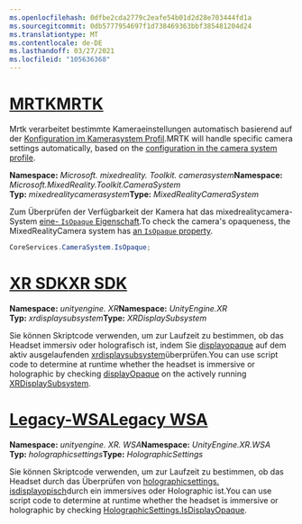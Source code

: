 ```yaml
---
ms.openlocfilehash: 0dfbe2cda2779c2eafe54b01d2d28e703444fd1a
ms.sourcegitcommit: 0db5777954697f1d738469363bbf385481204d24
ms.translationtype: MT
ms.contentlocale: de-DE
ms.lasthandoff: 03/27/2021
ms.locfileid: "105636368"
---
```

# <a name="mrtk"></a>[<span data-ttu-id="7885c-101">MRTK</span><span class="sxs-lookup"><span data-stu-id="7885c-101">MRTK</span></span>](#tab/mrtk)
<!-- NEVER CHANGE THE ABOVE LINE! -->

<span data-ttu-id="7885c-102">Mrtk verarbeitet bestimmte Kameraeinstellungen automatisch basierend auf der [Konfiguration im Kamerasystem Profil](https://docs.microsoft.com/windows/mixed-reality/mrtk-unity/features/camera-system/camera-system-overview#display-settings).</span><span class="sxs-lookup"><span data-stu-id="7885c-102">MRTK will handle specific camera settings automatically, based on the [configuration in the camera system profile](https://docs.microsoft.com/windows/mixed-reality/mrtk-unity/features/camera-system/camera-system-overview#display-settings).</span></span>

<span data-ttu-id="7885c-103">**Namespace:** *Microsoft. mixedreality. Toolkit. camerasystem*</span><span class="sxs-lookup"><span data-stu-id="7885c-103">**Namespace:** *Microsoft.MixedReality.Toolkit.CameraSystem*</span></span><br>
<span data-ttu-id="7885c-104">**Typ:** *mixedrealitycamerasystem*</span><span class="sxs-lookup"><span data-stu-id="7885c-104">**Type:** *MixedRealityCameraSystem*</span></span>

<span data-ttu-id="7885c-105">Zum Überprüfen der Verfügbarkeit der Kamera hat das mixedrealitycamera-System [eine- `IsOpaque` Eigenschaft](https://docs.microsoft.com/dotnet/api/microsoft.mixedreality.toolkit.camerasystem.mixedrealitycamerasystem.isopaque).</span><span class="sxs-lookup"><span data-stu-id="7885c-105">To check the camera's opaqueness, the MixedRealityCamera system has [an `IsOpaque` property](https://docs.microsoft.com/dotnet/api/microsoft.mixedreality.toolkit.camerasystem.mixedrealitycamerasystem.isopaque).</span></span>

```cs
CoreServices.CameraSystem.IsOpaque;
```

# <a name="xr-sdk"></a>[<span data-ttu-id="7885c-106">XR SDK</span><span class="sxs-lookup"><span data-stu-id="7885c-106">XR SDK</span></span>](#tab/xr)
<!-- NEVER CHANGE THE ABOVE LINE! -->

<span data-ttu-id="7885c-107">**Namespace:** *unityengine. XR*</span><span class="sxs-lookup"><span data-stu-id="7885c-107">**Namespace:** *UnityEngine.XR*</span></span><br>
<span data-ttu-id="7885c-108">**Typ:** *xrdisplaysubsystem*</span><span class="sxs-lookup"><span data-stu-id="7885c-108">**Type:** *XRDisplaySubsystem*</span></span>

<span data-ttu-id="7885c-109">Sie können Skriptcode verwenden, um zur Laufzeit zu bestimmen, ob das Headset immersiv oder holografisch ist, indem Sie [displayopaque](https://docs.unity3d.com/ScriptReference/XR.XRDisplaySubsystem-displayOpaque.html) auf dem aktiv ausgelaufenden [xrdisplaysubsystem](https://docs.unity3d.com/ScriptReference/XR.XRDisplaySubsystem.html)überprüfen.</span><span class="sxs-lookup"><span data-stu-id="7885c-109">You can use script code to determine at runtime whether the headset is immersive or holographic by checking [displayOpaque](https://docs.unity3d.com/ScriptReference/XR.XRDisplaySubsystem-displayOpaque.html) on the actively running [XRDisplaySubsystem](https://docs.unity3d.com/ScriptReference/XR.XRDisplaySubsystem.html).</span></span>

# <a name="legacy-wsa"></a>[<span data-ttu-id="7885c-110">Legacy-WSA</span><span class="sxs-lookup"><span data-stu-id="7885c-110">Legacy WSA</span></span>](#tab/wsa)
<!-- NEVER CHANGE THE ABOVE LINE! -->

<span data-ttu-id="7885c-111">**Namespace:** *unityengine. XR. WSA*</span><span class="sxs-lookup"><span data-stu-id="7885c-111">**Namespace:** *UnityEngine.XR.WSA*</span></span><br>
<span data-ttu-id="7885c-112">**Typ:** *holographicsettings*</span><span class="sxs-lookup"><span data-stu-id="7885c-112">**Type:** *HolographicSettings*</span></span>

<span data-ttu-id="7885c-113">Sie können Skriptcode verwenden, um zur Laufzeit zu bestimmen, ob das Headset durch das Überprüfen von [holographicsettings. isdisplayopisch](https://docs.unity3d.com/ScriptReference/XR.WSA.HolographicSettings.IsDisplayOpaque.html)durch ein immersives oder Holographic ist.</span><span class="sxs-lookup"><span data-stu-id="7885c-113">You can use script code to determine at runtime whether the headset is immersive or holographic by checking [HolographicSettings.IsDisplayOpaque](https://docs.unity3d.com/ScriptReference/XR.WSA.HolographicSettings.IsDisplayOpaque.html).</span></span>